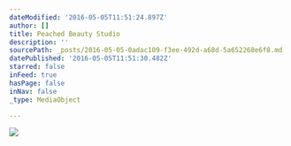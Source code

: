 ```yaml
---
dateModified: '2016-05-05T11:51:24.897Z'
author: []
title: Peached Beauty Studio
description: ''
sourcePath: _posts/2016-05-05-0adac109-f3ee-492d-a68d-5a652268e6f8.md
datePublished: '2016-05-05T11:51:30.482Z'
starred: false
inFeed: true
hasPage: false
inNav: false
_type: MediaObject

---
```

![](https://the-grid-user-content.s3-us-west-2.amazonaws.com/e8d67086-6a70-4918-acb0-2aa5d0c676f3.jpg)
